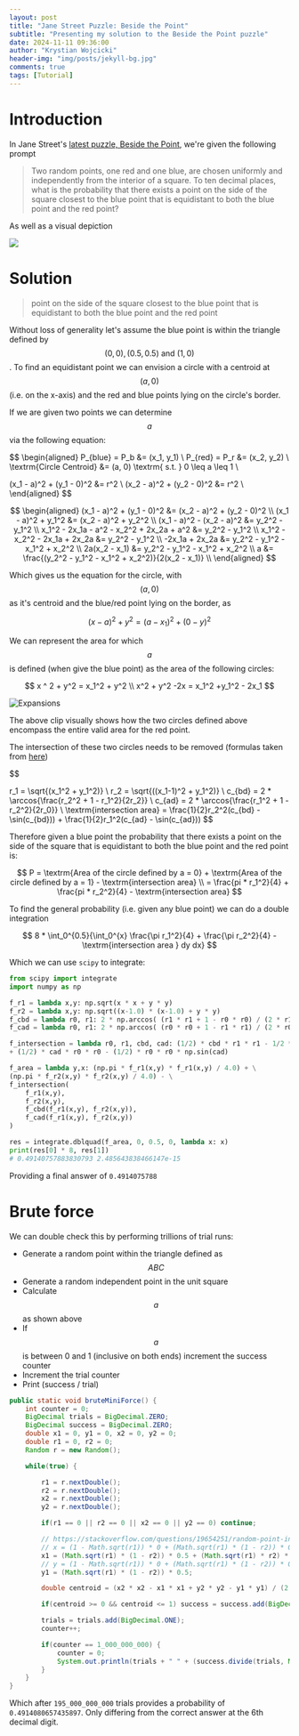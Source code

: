 ```yaml
---
layout: post
title: "Jane Street Puzzle: Beside the Point"
subtitle: "Presenting my solution to the Beside the Point puzzle"
date: 2024-11-11 09:36:00
author: "Krystian Wojcicki"
header-img: "img/posts/jekyll-bg.jpg"
comments: true
tags: [Tutorial]
---
```


<script type="text/javascript" async src='https://cdnjs.cloudflare.com/ajax/libs/mathjax/2.7.2/MathJax.js?config=TeX-MML-AM_CHTML'></script>

<script type="text/x-mathjax-config">
  MathJax.Hub.Config({ TeX: { extensions: ["color.js"] }});
</script>

<style>
figcaption {
    text-align: center;
}

details {border: 1px solid #E1E1E1; border-radius: 5px; box-shadow: 0 1px 4px rgba(0, 0, 0, .4); color: #363636; margin: 0 0 .4em; padding: 1%;}

details[open] {background: #E1E1E1;}

summary {background: -webkit-linear-gradient(top, #FAFAFA 50%, #E1E1E1 50%); border-radius: 5px; cursor: pointer; font-size: .8em; font-weight: bold; margin: -1%; padding: 8px 0; position: relative; width: 102%;}

summary:hover, details[open] summary {background: #E1E1E1;}

summary::-webkit-details-marker {display: none}

summary:before{border-radius: 5px; content: "+"; color: #363636; display: block; float: left; font-size: 1.5em; font-weight: bold; margin: -2px 10px 0 10px; padding: 0; text-align: center; width: 20px;}

details[open] summary:before {content: "-"; margin-top: -4px;}

</style>

# Introduction

In Jane Street's [latest puzzle, Beside the Point,](https://www.janestreet.com/puzzles/lesses-more-index/) we're given the following prompt 

> Two random points, one red and one blue, are chosen uniformly and independently from the interior of a square. To ten decimal places, what is the probability that there exists a point on the side of the square closest to the blue point that is equidistant to both the blue point and the red point?

As well as a visual depiction

<img src="https://www.janestreet.com/puzzles/november-2024.png" />

# Solution

> point on the side of the square closest to the blue point that is equidistant to both the blue point and the red point

Without loss of generality let's assume the blue point is within the triangle defined by $$ (0,0), (0.5,0.5) \textrm{ and } (1,0) $$. To find an equidistant point we can envision a circle with a centroid at $$ (a, 0) $$ (i.e. on the x-axis) and the red and blue points lying on the circle's border. 


If we are given two points we can determine $$ a $$ via the following equation:

$$
\begin{aligned}
P_{blue} = P_b &= (x_1, y_1) \\
P_{red} = P_r &= (x_2, y_2) \\
\textrm{Circle Centroid} &= (a, 0) \textrm{ s.t. } 0 \leq a \leq 1 \\

(x_1 - a)^2 + (y_1 - 0)^2 &= r^2 \\
(x_2 - a)^2 + (y_2 - 0)^2 &= r^2 \\
\end{aligned}
$$

$$
\begin{aligned}
(x_1 - a)^2 + (y_1 - 0)^2 &= (x_2 - a)^2 + (y_2 - 0)^2 \\
(x_1 - a)^2 + y_1^2 &= (x_2 - a)^2 + y_2^2 \\
(x_1 - a)^2 - (x_2 - a)^2 &= y_2^2 - y_1^2 \\
x_1^2 - 2x_1a - a^2 - x_2^2 + 2x_2a + a^2 &= y_2^2 - y_1^2 \\
x_1^2 - x_2^2 - 2x_1a + 2x_2a &= y_2^2 - y_1^2 \\
-2x_1a + 2x_2a &= y_2^2 - y_1^2 - x_1^2 + x_2^2 \\
2a(x_2 - x_1) &= y_2^2 - y_1^2 - x_1^2 + x_2^2 \\
a &= \frac{(y_2^2 - y_1^2 - x_1^2 + x_2^2)}{2(x_2 - x_1)} \\
\end{aligned}
$$

Which gives us the equation for the circle, with $$(a,0)$$ as it's centroid and the blue/red point lying on the border, as

$$
(x - a)^2 + y^2 = (a - x_1)^2 + (0-y)^2
$$

We can represent the area for which $$ a $$ is defined (when give the blue point) as the area of the following circles:

$$
x ^ 2 + y^2 = x_1^2 + y^2 \\
x^2 + y^2 -2x = x_1^2 +y_1^2 - 2x_1
$$

![Expansions](../img/posts/beside_the_point.gif)

The above clip visually shows how the two circles defined above encompass the entire valid area for the red point.

The intersection of these two circles needs to be removed (formulas taken from [here](https://web.archive.org/web/20180422082904/http://mathforum.org/library/drmath/view/54785.html))

$$

r_1 = \sqrt{(x_1^2 + y_1^2)} \\
r_2 = \sqrt{((x_1-1)^2 + y_1^2)} \\
c_{bd} = 2 * \arccos{\frac{r_2^2 + 1 - r_1^2}{2r_2}} \\
c_{ad} = 2 * \arccos{\frac{r_1^2 + 1 - r_2^2}{2r_0}} \\
\textrm{intersection area} = \frac{1}{2}r_2^2(c_{bd} - \sin(c_{bd})) + \frac{1}{2}r_1^2(c_{ad} - \sin(c_{ad}))
$$

Therefore given a blue point the probability that there exists a point on the side of the square that is equidistant to both the blue point and the red point is:

$$
P = \textrm{Area of the circle defined by a = 0} + \textrm{Area of the circle defined by a = 1} - \textrm{intersection area} \\
= \frac{pi * r_1^2}{4} + \frac{pi * r_2^2}{4} - \textrm{intersection area}
$$

To find the general probability (i.e. given any blue point) we can do a double integration

$$
8 * \int_0^{0.5}{\int_0^{x} \frac{\pi r_1^2}{4} + \frac{\pi r_2^2}{4} - \textrm{intersection area } dy dx}
$$

Which we can use `scipy` to integrate:

```python
from scipy import integrate
import numpy as np

f_r1 = lambda x,y: np.sqrt(x * x + y * y)
f_r2 = lambda x,y: np.sqrt((x-1.0) * (x-1.0) + y * y)
f_cbd = lambda r0, r1: 2 * np.arccos( (r1 * r1 + 1 - r0 * r0) / (2 * r1 ))
f_cad = lambda r0, r1: 2 * np.arccos( (r0 * r0 + 1 - r1 * r1) / (2 * r0 ))

f_intersection = lambda r0, r1, cbd, cad: (1/2) * cbd * r1 * r1 - 1/2 * r1 * r1 * np.sin(cbd) \
+ (1/2) * cad * r0 * r0 - (1/2) * r0 * r0 * np.sin(cad)

f_area = lambda y,x: (np.pi * f_r1(x,y) * f_r1(x,y) / 4.0) + \
(np.pi * f_r2(x,y) * f_r2(x,y) / 4.0) - \
f_intersection(
    f_r1(x,y),
    f_r2(x,y),
    f_cbd(f_r1(x,y), f_r2(x,y)),
    f_cad(f_r1(x,y), f_r2(x,y))
)

res = integrate.dblquad(f_area, 0, 0.5, 0, lambda x: x)
print(res[0] * 8, res[1])
# 0.49140757883830793 2.485643838466147e-15
```

Providing a final answer of `0.4914075788`

# Brute force

We can double check this by performing trillions of trial runs:

- Generate a random point within the triangle defined as $$ ABC $$
- Generate a random independent point in the unit square
- Calculate $$ a $$ as shown above
- If $$ a $$ is between 0 and 1 (inclusive on both ends) increment the success counter
- Increment the trial counter
- Print (success / trial)

```java
public static void bruteMiniForce() {
	int counter = 0;
	BigDecimal trials = BigDecimal.ZERO;
	BigDecimal success = BigDecimal.ZERO;
	double x1 = 0, y1 = 0, x2 = 0, y2 = 0;
	double r1 = 0, r2 = 0;
	Random r = new Random();

	while(true) {

		r1 = r.nextDouble();
		r2 = r.nextDouble();
		x2 = r.nextDouble();
		y2 = r.nextDouble();

		if(r1 == 0 || r2 == 0 || x2 == 0 || y2 == 0) continue;

		// https://stackoverflow.com/questions/19654251/random-point-inside-triangle-inside-java
		// x = (1 - Math.sqrt(r1)) * 0 + (Math.sqrt(r1) * (1 - r2)) * 0.5 + (Math.sqrt(r1) * r2) * 1;
		x1 = (Math.sqrt(r1) * (1 - r2)) * 0.5 + (Math.sqrt(r1) * r2) * 1;
		// y = (1 - Math.sqrt(r1)) * 0 + (Math.sqrt(r1) * (1 - r2)) * 0.5 + (Math.sqrt(r1) * r2) * 0;
		y1 = (Math.sqrt(r1) * (1 - r2)) * 0.5;

		double centroid = (x2 * x2 - x1 * x1 + y2 * y2 - y1 * y1) / (2  * (x2 - x1));

		if(centroid >= 0 && centroid <= 1) success = success.add(BigDecimal.ONE);

		trials = trials.add(BigDecimal.ONE);
		counter++;

		if(counter == 1_000_000_000) {
			counter = 0;
			System.out.println(trials + " " + (success.divide(trials, MathContext.DECIMAL64).doubleValue()));
		}
	}
}
```
Which after `195_000_000_000` trials provides a probability of `0.4914080657435897`. Only differing from the correct answer at the 6th decimal digit. 

